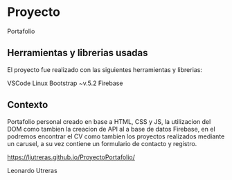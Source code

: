 # Proyecto

Portafolio


## Herramientas y librerias usadas

El proyecto fue realizado con las siguientes herramientas y librerias:

VSCode
Linux
Bootstrap ~v.5.2
Firebase

## Contexto

Portafolio personal creado en base a HTML, CSS y JS, la utilizacion del DOM como tambien la creacion de API al a base de datos Firebase, en el podremos encontrar el CV como tambien los proyectos realizados mediante un carusel, a su vez contiene un formulario de contacto y registro.

https://ljutreras.github.io/ProyectoPortafolio/

Leonardo Utreras